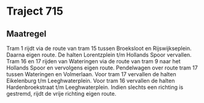 # Traject 715 
## Maatregel
Tram 1 rijdt via de route van tram 15 tussen Broeksloot en Rijswijkseplein. Daarna eigen route.
De halten Lorentzplein t/m Hollands Spoor vervallen.
Tram 16 en 17 rijden van Wateringen via de route van tram 9 naar het Hollands Spoor en vervolgens eigen route.
Pendelwagen over route tram 17 tussen Wateringen en Volmerlaan.
Voor tram 17 vervallen de halten Eikelenburg t/m Leeghwaterplein.
Voor tram 16 vervallen de halten Hardenbroekstraat t/m Leeghwaterplein.
Indien slechts een richting is gestremd, rijdt de vrije richting eigen route.
